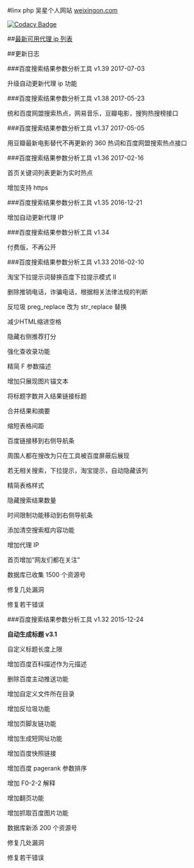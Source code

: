 #linx php
吴星个人网站 <a href="https://www.weixingon.com/" target="_blank">weixingon.com</a>

[![Codacy Badge](https://api.codacy.com/project/badge/grade/0aed14e485524ca4b3efadfdccdd2fee)](https://www.codacy.com/app/maasdruck/linxphp)

##<a href="https://www.weixingon.com/daili.html" target="_blank">最新可用代理 ip 列表</a>

##更新日志

###百度搜索结果参数分析工具 v1.39
2017-07-03

升级自动更新代理 ip 功能

###百度搜索结果参数分析工具 v1.38
2017-05-23

统和百度网盟搜索热点，网易音乐，豆瓣电影，搜狗热搜榜接口

###百度搜索结果参数分析工具 v1.37
2017-05-05

用豆瓣最新电影替代不再更新的 360 热词和百度网盟搜索热点接口

###百度搜索结果参数分析工具 v1.36
2017-02-16

首页关键词列表更新为实时热点

增加支持 https

###百度搜索结果参数分析工具 v1.35
2016-12-21

增加自动更新代理 IP

###百度搜索结果参数分析工具 v1.34

付费版，不再公开

###百度搜索结果参数分析工具 v1.33
2016-02-10

淘宝下拉提示词替换百度下拉提示模式 II

删除推销电话，诈骗电话，根据相关法律法规的判断

反垃圾 preg_replace 改为 str_replace 替换

减少HTML缩进空格

隐藏右侧推荐打分

强化查收录功能

精简 F 参数描述

增加只展现图片锚文本

将标题字数并入结果链接标题

合并结果和摘要

缩短表格间距

百度链接移到右侧导航条

周围人都在搜改为只在工具被百度屏蔽后展现

若无相关搜索，下拉提示，淘宝提示，自动隐藏该列

精简表格样式

隐藏搜索结果数量

时间限制功能移动到右侧导航条

添加清空搜索框内容功能

增加代理 IP

首页增加“网友们都在关注”

数据库已收集 1500 个资源号

修复几处漏洞

修复若干错误

###百度搜索结果参数分析工具 v1.32
2015-12-24

**自动生成标题 v3.1**

自定义标题长度上限

增加百度百科描述作为元描述

删除百度主动推送功能

增加自定义文件所在目录

增加反垃圾功能

增加页脚友链功能

增加生成短网址功能

增加百度快照链接

增加百度 pagerank 参数排序

增加 F0-2-2 解释

增加翻页功能

增加抓取百度图片功能

数据库新添 200 个资源号

修复几处漏洞

修复若干错误
